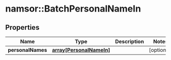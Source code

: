 # namsor::BatchPersonalNameIn

## Properties
Name | Type | Description | Notes
------------ | ------------- | ------------- | -------------
**personalNames** | [**array[PersonalNameIn]**](PersonalNameIn.md) |  | [optional] 



